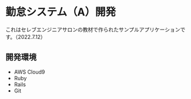 # 勤怠システム（A）開発

これはセレブエンジニアサロンの教材で作られたサンプルアプリケーションです。（2022.7.12）

## 開発環境

* AWS Cloud9
* Ruby
* Rails
* Git